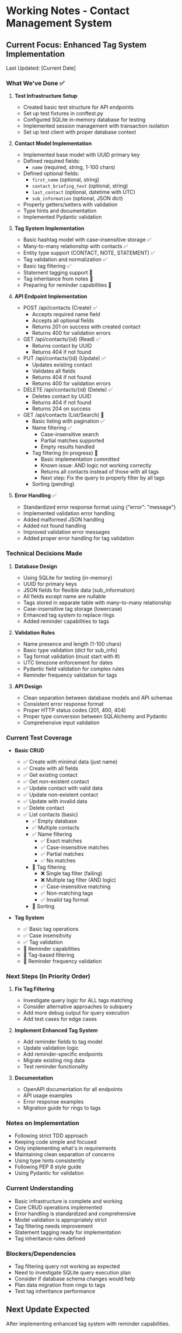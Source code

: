 # Working Notes - Contact Management System

## Current Focus: Enhanced Tag System Implementation
Last Updated: [Current Date]

### What We've Done ✅
1. **Test Infrastructure Setup**
   - Created basic test structure for API endpoints
   - Set up test fixtures in conftest.py
   - Configured SQLite in-memory database for testing
   - Implemented session management with transaction isolation
   - Set up test client with proper database context

2. **Contact Model Implementation**
   - Implemented base model with UUID primary key
   - Defined required fields:
     - `name` (required, string, 1-100 chars)
   - Defined optional fields:
     - `first_name` (optional, string)
     - `contact_briefing_text` (optional, string)
     - `last_contact` (optional, datetime with UTC)
     - `sub_information` (optional, JSON dict)
   - Property getters/setters with validation
   - Type hints and documentation
   - Implemented Pydantic validation

3. **Tag System Implementation**
   - Basic hashtag model with case-insensitive storage ✅
   - Many-to-many relationship with contacts ✅
   - Entity type support (CONTACT, NOTE, STATEMENT) ✅
   - Tag validation and normalization ✅
   - Basic tag filtering ✅
   - Statement tagging support 🔄
   - Tag inheritance from notes 🔄
   - Preparing for reminder capabilities 🔄

4. **API Endpoint Implementation**
   - POST /api/contacts (Create) ✅
     - Accepts required name field
     - Accepts all optional fields
     - Returns 201 on success with created contact
     - Returns 400 for validation errors
   - GET /api/contacts/{id} (Read) ✅
     - Returns contact by UUID
     - Returns 404 if not found
   - PUT /api/contacts/{id} (Update) ✅
     - Updates existing contact
     - Validates all fields
     - Returns 404 if not found
     - Returns 400 for validation errors
   - DELETE /api/contacts/{id} (Delete) ✅
     - Deletes contact by UUID
     - Returns 404 if not found
     - Returns 204 on success
   - GET /api/contacts (List/Search) 🔄
     - Basic listing with pagination ✅
     - Name filtering ✅
       - Case-insensitive search
       - Partial matches supported
       - Empty results handled
     - Tag filtering (in progress) 🔄
       - Basic implementation committed
       - Known issue: AND logic not working correctly
       - Returns all contacts instead of those with all tags
       - Next step: Fix the query to properly filter by all tags
     - Sorting (pending)

5. **Error Handling** ✅
   - Standardized error response format using {"error": "message"}
   - Implemented validation error handling
   - Added malformed JSON handling
   - Added not found handling
   - Improved validation error messages
   - Added proper error handling for tag validation

### Technical Decisions Made
1. **Database Design**
   - Using SQLite for testing (in-memory)
   - UUID for primary keys
   - JSON fields for flexible data (sub_information)
   - All fields except name are nullable
   - Tags stored in separate table with many-to-many relationship
   - Case-insensitive tag storage (lowercase)
   - Enhanced tag system to replace rings
   - Added reminder capabilities to tags

2. **Validation Rules**
   - Name presence and length (1-100 chars)
   - Basic type validation (dict for sub_info)
   - Tag format validation (must start with #)
   - UTC timezone enforcement for dates
   - Pydantic field validation for complex rules
   - Reminder frequency validation for tags

3. **API Design**
   - Clean separation between database models and API schemas
   - Consistent error response format
   - Proper HTTP status codes (201, 400, 404)
   - Proper type conversion between SQLAlchemy and Pydantic
   - Comprehensive input validation

### Current Test Coverage
- **Basic CRUD**
  - ✅ Create with minimal data (just name)
  - ✅ Create with all fields
  - ✅ Get existing contact
  - ✅ Get non-existent contact
  - ✅ Update contact with valid data
  - ✅ Update non-existent contact
  - ✅ Update with invalid data
  - ✅ Delete contact
  - ✅ List contacts (basic)
    - ✅ Empty database
    - ✅ Multiple contacts
    - ✅ Name filtering
      - ✅ Exact matches
      - ✅ Case-insensitive matches
      - ✅ Partial matches
      - ✅ No matches
    - 🔄 Tag filtering
      - ❌ Single tag filter (failing)
      - ❌ Multiple tag filter (AND logic)
      - ✅ Case-insensitive matching
      - ✅ Non-matching tags
      - ✅ Invalid tag format
    - 🔄 Sorting

- **Tag System**
  - ✅ Basic tag operations
  - ✅ Case insensitivity
  - ✅ Tag validation
  - 🔄 Reminder capabilities
  - 🔄 Tag-based filtering
  - 🔄 Reminder frequency validation

### Next Steps (In Priority Order)
1. **Fix Tag Filtering**
   - Investigate query logic for ALL tags matching
   - Consider alternative approaches to subquery
   - Add more debug output for query execution
   - Add test cases for edge cases

2. **Implement Enhanced Tag System**
   - Add reminder fields to tag model
   - Update validation logic
   - Add reminder-specific endpoints
   - Migrate existing ring data
   - Test reminder functionality

3. **Documentation**
   - OpenAPI documentation for all endpoints
   - API usage examples
   - Error response examples
   - Migration guide for rings to tags

### Notes on Implementation
- Following strict TDD approach
- Keeping code simple and focused
- Only implementing what's in requirements
- Maintaining clean separation of concerns
- Using type hints consistently
- Following PEP 8 style guide
- Using Pydantic for validation

### Current Understanding
- Basic infrastructure is complete and working
- Core CRUD operations implemented
- Error handling is standardized and comprehensive
- Model validation is appropriately strict
- Tag filtering needs improvement
- Statement tagging ready for implementation
- Tag inheritance rules defined

### Blockers/Dependencies
- Tag filtering query not working as expected
- Need to investigate SQLite query execution plan
- Consider if database schema changes would help
- Plan data migration from rings to tags
- Test tag inheritance performance

## Next Update Expected
After implementing enhanced tag system with reminder capabilities.
